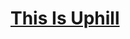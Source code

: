 # [This Is Uphill](https://education.lego.com/en-us/lessons/prime-training-trackers/this-is-uphill)

